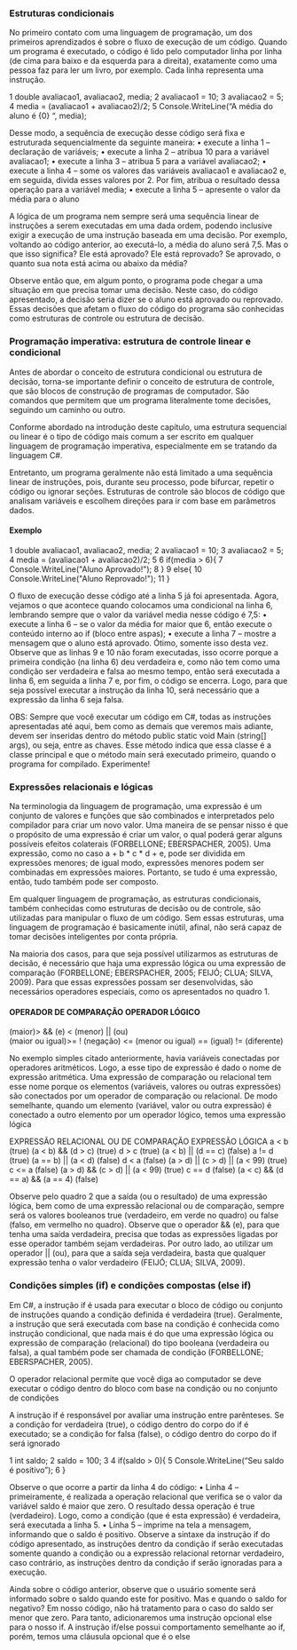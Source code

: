 ### Estruturas condicionais
No primeiro contato com uma linguagem de programação, um dos primeiros aprendizados é sobre o fluxo de execução de um código. Quando um programa é executado, o código é lido pelo computador linha por linha (de cima para baixo e da esquerda para a direita), exatamente como uma pessoa faz para ler um livro, por exemplo. Cada linha representa uma instrução.

1 double avaliacao1, avaliacao2, media; 
2 avaliacao1 = 10; 
3 avaliacao2 = 5; 
4 media = (avaliacao1 + avaliacao2)/2; 
5 Console.WriteLine(“A média do aluno é {0} “, media);

Desse modo, a sequência de execução desse código será fixa e estruturada sequencialmente da seguinte maneira: • execute a linha 1 – declaração de variáveis; • execute a linha 2 – atribua 10 para a variável avaliacao1; • execute a linha 3 – atribua 5 para a variável avaliacao2; • execute a linha 4 – some os valores das variáveis avaliacao1 e avaliacao2 e, em seguida, divida esses valores por 2. Por fim, atribua o resultado dessa operação para a variável media; • execute a linha 5 – apresente o valor da média para o aluno

A lógica de um programa nem sempre será uma sequência linear de instruções a serem executadas em uma dada ordem, podendo inclusive exigir a execução de uma instrução baseada em uma decisão. Por exemplo, voltando ao código anterior, ao executá-lo, a média do aluno será 7,5. Mas o que isso significa? Ele está aprovado? Ele está reprovado? Se aprovado, o quanto sua nota está acima ou abaixo da média?

Observe então que, em algum ponto, o programa pode chegar a uma situação em que precisa tomar uma decisão. Neste caso, do código apresentado, a decisão seria dizer se o aluno está aprovado ou reprovado. Essas decisões que afetam o fluxo do código do programa são conhecidas como estruturas de controle ou estrutura de decisão.

### Programação imperativa: estrutura de controle linear e condicional

Antes de abordar o conceito de estrutura condicional ou estrutura de decisão, torna-se importante definir o conceito de estrutura de controle, que são blocos de construção de programas de computador. São comandos que permitem que um programa literalmente tome decisões, seguindo um caminho ou outro. 

Conforme abordado na introdução deste capítulo, uma estrutura sequencial ou linear é o tipo de código mais comum a ser escrito em qualquer linguagem de programação imperativa, especialmente em se tratando da linguagem C#. 

Entretanto, um programa geralmente não está limitado a uma sequência linear de instruções, pois, durante seu processo, pode bifurcar, repetir o código ou ignorar seções. Estruturas de controle são blocos de código que analisam variáveis e escolhem direções para ir com base em parâmetros dados.

#### Exemplo
1 double avaliacao1, avaliacao2, media; 
2 avaliacao1 = 10; 
3 avaliacao2 = 5;
4 media = (avaliacao1 + avaliacao2)/2; 
5 
6 if(media > 6){ 
7 Console.WriteLine("Aluno Aprovado!"); 
8 } 
9 else{ 
10 Console.WriteLine("Aluno Reprovado!"); 
11 }

O fluxo de execução desse código até a linha 5 já foi apresentada. Agora, vejamos o que acontece quando colocamos uma condicional na linha 6, lembrando sempre que o valor da variável media nesse código é 7,5: • execute a linha 6 – se o valor da média for maior que 6, então execute o conteúdo interno ao if (bloco entre aspas); • execute a linha 7 – mostre a mensagem que o aluno está aprovado. Ótimo, somente isso desta vez. Observe que as linhas 9 e 10 não foram executadas, isso ocorre porque a primeira condição (na linha 6) deu verdadeira e, como não tem como uma condição ser verdadeira e falsa ao mesmo tempo, então será executada a linha 6, em seguida a linha 7 e, por fim, o código se encerra. Logo, para que seja possível executar a instrução da linha 10, será necessário que a expressão da linha 6 seja falsa.

OBS: 
Sempre que você executar um código em C#, todas as instruções apresentadas até aqui, bem como as demais que veremos mais adiante, devem ser inseridas dentro do método public static void Main (string[] args), ou seja, entre as chaves. Esse método indica que essa classe é a classe principal e que o método main será executado primeiro, quando o programa for compilado. Experimente!

### Expressões relacionais e lógicas
Na terminologia da linguagem de programação, uma expressão é um conjunto de valores e funções que são combinados e interpretados pelo compilador para criar um novo valor. Uma maneira de se pensar nisso é que o propósito de uma expressão é criar um valor, o qual poderá gerar alguns possíveis efeitos colaterais (FORBELLONE; EBERSPACHER, 2005). Uma expressão, como no caso a + b * c * d + e, pode ser dividida em expressões menores; de igual modo, expressões menores podem ser combinadas em expressões maiores. Portanto, se tudo é uma expressão, então, tudo também pode ser composto.

Em qualquer linguagem de programação, as estruturas condicionais, também conhecidas como estruturas de decisão ou de controle, são utilizadas para manipular o fluxo de um código. Sem essas estruturas, uma linguagem de programação é basicamente inútil, afinal, não será capaz de tomar decisões inteligentes por conta própria.

Na maioria dos casos, para que seja possível utilizarmos as estruturas de decisão, é necessário que haja uma expressão lógica ou uma expressão de comparação (FORBELLONE; EBERSPACHER, 2005; FEIJÓ; CLUA; SILVA, 2009). Para que essas expressões possam ser desenvolvidas, são necessários operadores especiais, como os apresentados no quadro 1.

#### OPERADOR DE COMPARAÇÃO OPERADOR LÓGICO 
 (maior)> 
 && (e) 
 < (menor)
  || (ou)  
  (maior ou igual)>= 
  ! (negação) 
  <= (menor ou igual) 
  == (igual) 
  != (diferente)

No exemplo simples citado anteriormente, havia variáveis conectadas por operadores aritméticos. Logo, a esse tipo de expressão é dado o nome de expressão aritmética. Uma expressão de comparação ou relacional tem esse nome porque os elementos (variáveis, valores ou outras expressões) são conectados por um operador de comparação ou relacional. De modo semelhante, quando um elemento (variável, valor ou outra expressão) é conectado a outro elemento por um operador lógico, temos uma expressão lógica

EXPRESSÃO RELACIONAL OU DE COMPARAÇÃO EXPRESSÃO LÓGICA 
a < b (true) (a < b) && (d > c) (true) 
d > c (true) (a < b) || (d == c) (false) 
a != d (true) (a == b) || (a < d) (false)
d < a (false) (a > d) || (c > d) || (a < 99) (true) 
c <= a (false) (a > d) && (c > d) || (a < 99) (true) 
c == d (false) (a < c) && (d == a) && (a == 4) (false)

Observe pelo quadro 2 que a saída (ou o resultado) de uma expressão lógica, bem como de uma expressão relacional ou de comparação, sempre será os valores booleanos true (verdadeiro, em verde no quadro) ou false (falso, em vermelho no quadro). Observe que o operador && (e), para que tenha uma saída verdadeira, precisa que todas as expressões ligadas por esse operador também sejam verdadeiras. Por outro lado, ao utilizar um operador || (ou), para que a saída seja verdadeira, basta que qualquer expressão tenha o valor verdadeiro (FEIJÓ; CLUA; SILVA, 2009).

### Condições simples (if) e condições compostas (else if)

Em C#, a instrução if é usada para executar o bloco de código ou conjunto de instruções quando a condição definida é verdadeira (true). Geralmente, a instrução que será executada com base na condição é conhecida como instrução condicional, que nada mais é do que uma expressão lógica ou expressão de comparação (relacional) do tipo booleana (verdadeira ou falsa), a qual também pode ser chamada de condição (FORBELLONE; EBERSPACHER, 2005).

O operador relacional permite que você diga ao computador se deve executar o código dentro do bloco com base na condição ou no conjunto de condições

A instrução if é responsável por avaliar uma instrução entre parênteses. Se a condição for verdadeira (true), o código dentro do corpo do if é executado; se a condição for falsa (false), o código dentro do corpo do if será ignorado

1 int saldo; 
2 saldo = 100; 
3 
4 if(saldo > 0){ 
5 Console.WriteLine(“Seu saldo é positivo”); 
6 }

Observe o que ocorre a partir da linha 4 do código: • Linha 4 – primeiramente, é realizada a operação relacional que verifica se o valor da variável saldo é maior que zero. O resultado dessa operação é true (verdadeiro). Logo, como a condição (que é esta expressão) é verdadeira, será executada a linha 5. • Linha 5 – imprime na tela a mensagem, informando que o saldo é positivo. Observe a sintaxe da instrução if do código apresentado, as instruções dentro da condição if serão executadas somente quando a condição ou a expressão relacional retornar verdadeiro, caso contrário, as instruções dentro da condição if serão ignoradas para a execução.

Ainda sobre o código anterior, observe que o usuário somente será informado sobre o saldo quando este for positivo. Mas e quando o saldo for negativo? Em nosso código, não há tratamento para o caso do saldo ser menor que zero. Para tanto, adicionaremos uma instrução opcional else para o nosso if. A instrução if/else possui comportamento semelhante ao if, porém, temos uma cláusula opcional que é o else